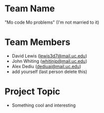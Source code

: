 # Team Name

"Mo code Mo problems" (I'm not married to it)

# Team Members

- David Lewis (lewis3d7@mail.uc.edu)
- John Whiting (whitinjp@mail.uc.edu)
- Alex Dediu (dediuai@mail.uc.edu)
- add yourself (last person delete this)

# Project Topic

- Something cool and interesting
